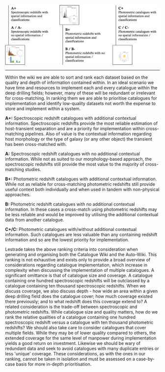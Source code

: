 ![Visualised Catalogue Ranking.](https://github.com/joshgithubbin/Sherlock-DDF/blob/main/Catalogue%20Plotting/Code/wikipages/images/Catalogue%20Ranking.png?raw=true)


***


Within the wiki we are able to sort and rank each dataset based on the quality and depth of information contained within. In an ideal scenario we have time and resources to implement each and every catalogue within the deep drilling fields; however, many of these will be redundant or irrelevant for cross-matching. In ranking them we are able to prioritise catalogues for implementation and identify low-quality datasets not worth the expense to store and implement within a system. 


**A+:** Spectroscopic redshift catalogues with additional contextual information. Spectroscopic redshifts provide the most reliable estimation of host-transient separation and are a priority for implementation within cross-matching pipelines. Also of value is the contextual information regarding host morphology or the type of galaxy (or any other object) the transient has been cross-matched with.

**A:** Spectroscopic redshift catalogues with no additional contextual information. While not as suited to our morphology-based approach, the spectroscopic redshifts still provide the most value to the majority of cross-matching studies.

**B+:** Photometric redshift catalogues with additional contextual information. While not as reliable for cross-matching photometric redshifts still provide useful context both individually and when used in tandem with non-physical approaches. 

**B:** Photometric redshift catalogues with no additional contextual information. In these cases a cross-match using photometric redshifts may be less reliable and would be improved by utilising the additional contextual data from another catalogue.

**C+/C:** Photometric catalogues with/without additional contextual information. Such catalogues are less valuable than any containing redshift information and so are the lowest priority for implementation.


Lestrade takes the above ranking criteria into consideration when generating and organising both the Catalogue Wiki and the Auto-Wiki. This ranking is not exhaustive and exists only to provide a broad overview of considerations regarding catalogue implementation, which increase in complexity when discussing the implementation of multiple catalogues. A significant omittance is that of catalogue size and coverage. A catalogue containing one hundred spectroscopic redshifts will be outclassed by a catalogue containing ten thousand spectroscopic redshifts. When we discuss coverage, we also discuss depth - how wide an area within a given deep drilling field does the catalogue cover; how much coverage existed there previously; and to what redshift does this coverage extend to? A related consideration is the trade-off between spectroscopic and photometric redshifts. While catalogue size and quality matters, how do we rank the relative qualities of a catalogue containing one hundred spectroscopic redshift versus a catalogue with ten thousand photometric redshifts? We should also take care to consider catalogues that cover multiple fields. While they may be of lower quality compared to others, the extended coverage for the same level of manpower during implementation yields a good return on investment. Likewise we should be wary of redundant data and seek to avoid catalogues with many duplicate entries or less 'unique' coverage. These considerations, as with the ones in our ranking, cannot be taken in isolation and must be assessed on a case-by-case basis for more in-depth prioritisation. 
